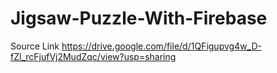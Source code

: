 # Jigsaw-Puzzle-With-Firebase

Source Link https://drive.google.com/file/d/1QFigupvg4w_D-fZl_rcFjufVj2MudZqc/view?usp=sharing
